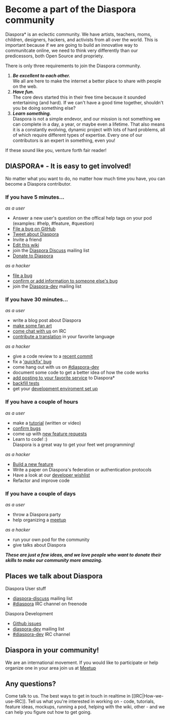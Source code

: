 # Become a part of the Diaspora community 

Diaspora\* is an eclectic community.  We have
artists, teachers, moms, children, designers, hackers, and activists
from all over the world.  This is important because if we are going to
build an innovative way to communitcate online, we need to think very
differently than our predicessors, both Open Source and propriety.


There is only three requirements to join the Diaspora community.

  1. ***Be excellent to each other.***  
     We all are here to make the internet a better place to share with people on the web.
  2. ***Have fun.***  
     The core devs started this in their free time because it sounded entertaining (and hard).
     If we can't have a good time together, shouldn't you be doing something else?
  3. ***Learn something.***  
     Diaspora is not a simple endevor, and our mission is not something we can complete in a day, 
     a year, or maybe even a lifetime.  That also means it is a constantly evolving, dynamic project
     with lots of hard problems, all of which require different types of
     expertise. Every one of our contributors is an expert in something, even you!

If these sound like you, venture forth fair reader!

## DIASPORA\* - It is easy to get involved!

No matter what you want to do, no matter how much time you have, you can
become a Diaspora contributor.  

### If you have 5 minutes...

*as a user* 

  * Answer a new user's question on the offical help tags on your pod  
    (examples: #help, #feature, #question)
  * [File a bug on GitHub](Report-a-bug)
  * [Tweet about Diaspora](http://twitter.com/home?status=Wow%2C%20the%20%23diaspora%20community%20is%20amazing!%20http%3A%2F%2Fbit.ly%2FeT7lzY)
  * Invite a friend
  * [Edit this wiki]()
  * join the [Diaspora Discuss](How-to-use-the-Mailing-Lists) mailing list
  * [Donate to Diaspora](https://diasporaproject.org/donate)

*as a hacker*

  * [file a bug](Report-a-bug)
  * [confirm or add information to someone else's bug][issues]
  * join the [Diaspora-dev](How-to-use-the-Mailing-Lists) mailing list

### If you have 30 minutes...

*as a user* 

  * write a blog post about Diaspora
  * [make some fan art](Logos,-Icons,-and-Visual-Art)
  * [come chat with us](How-we-use-IRC) on IRC
  * [contribute a translation](How-to-contribute-translations) in your favorite language

*as a hacker*

  * give a code review to a [recent commit](https://github.com/diaspora/diaspora/commits/master)
  * fix a ['quickfix' bug][issues]
  * come hang out with us on [#diaspora-dev](How-we-use-IRC)
  * document some code to get a better idea of how the code works
  * [add posting to your favorite service](Adding-your-favorite-service-to-Diaspora) to Diaspora\*
  * [backfill tests](Testing-workflow)
  * get your [development enviroment set up](Installation-Guides)

### If you have a couple of hours

*as a user*

  * make a [tutorial][diasporial] (written or video)
  * [confirm bugs][issues]
  * come up with [new feature requests](Feature-Request-Guidelines)
  * Learn to code! :)  
    Diaspora is a great way to get your feet wet programming!

*as a hacker*

  * [Build a new feature](Getting-Started-With-Contributing)
  * Write a paper on Diaspora's federation or authentication protocols
  * Have a look at our [developer wishlist](Developer-Feature-Wishlist)
  * Refactor and improve code

### If you have a couple of days

*as a user*

  * throw a Diaspora party
  * help organizing a [meetup]

*as a hacker*

  * run your own pod for the community
  * give talks about Diaspora

***These are just a few ideas, and we love people who want to donate their skills to make our community more amazing.***

## Places we talk about Diaspora

Diaspora User stuff

  * [diaspora-discuss](How-to-use-the-Mailing-Lists) mailing list
  * [#diaspora](How-we-use-IRC) IRC channel on freenode

Diaspora Development

  * [Github issues][issues]
  * [diaspora-dev](How-to-use-the-Mailing-Lists) mailing list
  * [#diaspora-dev](How-we-use-IRC) IRC channel

## Diaspora in your community!

We are an international movement. If you would like to participate or help organize one in your area join us at [Meetup]

## Any questions?

Come talk to us. The best ways to get in touch in realtime in [[IRC|How-we-use-IRC]]. Tell us what you're interested in working on - code, tutorials, feature ideas, mockups, running a pod, helping with the wiki, other - and we can help you
figure out how to get going.


[issues]: https://github.com/diaspora/diaspora/issues
[meetup]: http://www.meetup.com/Diaspora
[diasporial]: http://diasporial.com/